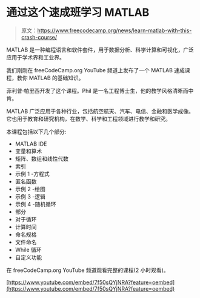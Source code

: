 # 通过这个速成班学习 MATLAB

> 原文：<https://www.freecodecamp.org/news/learn-matlab-with-this-crash-course/>

MATLAB 是一种编程语言和软件套件，用于数据分析、科学计算和可视化，广泛应用于学术界和工业界。

我们刚刚在 freeCodeCamp.org YouTube 频道上发布了一个 MATLAB 速成课程，教你 MATLAB 的基础知识。

菲利普·帕里西开发了这个课程。Phil 是一名工程博士生，他的教学风格清晰而中肯。

MATLAB 广泛应用于各种行业，包括航空航天、汽车、电信、金融和医学成像。它也用于教育和研究机构，在数学、科学和工程领域进行教学和研究。

本课程包括以下几个部分:

*   MATLAB IDE
*   变量和算术
*   矩阵、数组和线性代数
*   索引
*   示例 1 -方程式
*   匿名函数
*   示例 2 -绘图
*   示例 3 -逻辑
*   示例 4 -随机循环
*   部分
*   对于循环
*   计算时间
*   命名规格
*   文件命名
*   While 循环
*   自定义功能

在 freeCodeCamp.org YouTube 频道观看完整的课程(2 小时观看)。

[https://www.youtube.com/embed/7f50sQYjNRA?feature=oembed](https://www.youtube.com/embed/7f50sQYjNRA?feature=oembed)